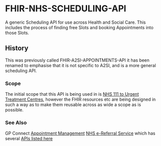 # FHIR-NHS-SCHEDULING-API

A generic Scheduling API for use across Health and Social Care. This includes the process of finding free Slots and booking Appointments into those Slots.

## History ##
This was previously called FHIR-A2SI-APPOINTMENTS-API it has been renamed to emphasise that it is not specific to A2SI, and is a more general scheduling API.

### Scope ###
The initial scope that this API is being used in is <a href='https://developer.nhs.uk/apis/uec-appointments/'>NHS 111 to Urgent Treatment Centres</a>, however the FHIR resources etc are being designed in such a way as to make them reusable across as wide a scope as is possible.

### See Also ###
GP Connect <a href='https://nhsconnect.github.io/gpconnect/appointments.html'>Appointment Management</a>
<a href='https://digital.nhs.uk/services/nhs-e-referral-service/'>NHS e-Referral Service</a> which has several <a href='https://developer.nhs.uk/apis/'>APIs listed here</a>